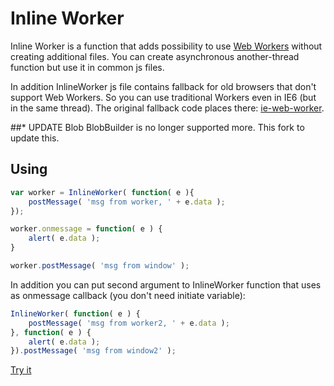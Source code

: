 # Inline Worker
Inline Worker is a function that adds possibility to use [Web Workers](https://developer.mozilla.org/en-US/docs/DOM/Using_web_workers) 
without creating additional files. You can create asynchronous another-thread function but use it in common js files.

In addition InlineWorker js file contains fallback for old browsers that don't support Web Workers. So you can use traditional Workers even in IE6 
(but in the same thread). The original fallback code places there: [ie-web-worker](http://code.google.com/p/ie-web-worker/).

##* UPDATE Blob
BlobBuilder is no longer supported more.
This fork to update this.

## Using
``` Javascript
var worker = InlineWorker( function( e ){ 
	postMessage( 'msg from worker, ' + e.data );
});

worker.onmessage = function( e ) {
	alert( e.data );
}

worker.postMessage( 'msg from window' );
```

In addition you can put second argument to InlineWorker function that uses as onmessage callback (you don't need initiate variable):
``` Javascript
InlineWorker( function( e ) {
	postMessage( 'msg from worker2, ' + e.data );
}, function( e ) {
	alert( e.data );
}).postMessage( 'msg from window2' );
```

[Try it](http://jsfiddle.net/sYqUb/2/)
